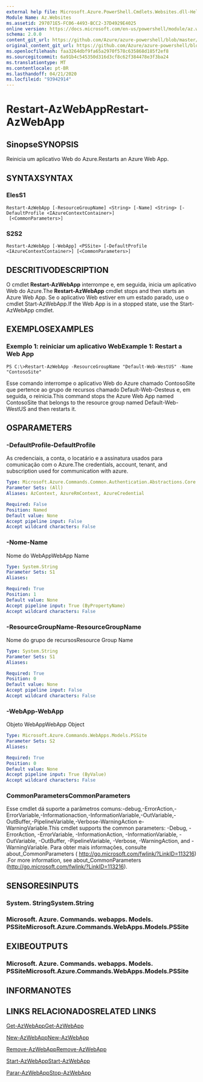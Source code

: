 ```yaml
---
external help file: Microsoft.Azure.PowerShell.Cmdlets.Websites.dll-Help.xml
Module Name: Az.Websites
ms.assetid: 297071E5-FC06-4493-BCC2-37D4929E4025
online version: https://docs.microsoft.com/en-us/powershell/module/az.websites/restart-azwebapp
schema: 2.0.0
content_git_url: https://github.com/Azure/azure-powershell/blob/master/src/Websites/Websites/help/Restart-AzWebApp.md
original_content_git_url: https://github.com/Azure/azure-powershell/blob/master/src/Websites/Websites/help/Restart-AzWebApp.md
ms.openlocfilehash: faa3264dbf9fa65a2970f578c635868d185f2ef8
ms.sourcegitcommit: 6a91b4c545350d316d3cf8c62f384478e3f3ba24
ms.translationtype: MT
ms.contentlocale: pt-BR
ms.lasthandoff: 04/21/2020
ms.locfileid: "93942914"
---
```

# <span data-ttu-id="cb779-101">Restart-AzWebApp</span><span class="sxs-lookup"><span data-stu-id="cb779-101">Restart-AzWebApp</span></span>

## <span data-ttu-id="cb779-102">Sinopse</span><span class="sxs-lookup"><span data-stu-id="cb779-102">SYNOPSIS</span></span>
<span data-ttu-id="cb779-103">Reinicia um aplicativo Web do Azure.</span><span class="sxs-lookup"><span data-stu-id="cb779-103">Restarts an Azure Web App.</span></span>

## <span data-ttu-id="cb779-104">SYNTAX</span><span class="sxs-lookup"><span data-stu-id="cb779-104">SYNTAX</span></span>

### <span data-ttu-id="cb779-105">Eles</span><span class="sxs-lookup"><span data-stu-id="cb779-105">S1</span></span>
```
Restart-AzWebApp [-ResourceGroupName] <String> [-Name] <String> [-DefaultProfile <IAzureContextContainer>]
 [<CommonParameters>]
```

### <span data-ttu-id="cb779-106">S2</span><span class="sxs-lookup"><span data-stu-id="cb779-106">S2</span></span>
```
Restart-AzWebApp [-WebApp] <PSSite> [-DefaultProfile <IAzureContextContainer>] [<CommonParameters>]
```

## <span data-ttu-id="cb779-107">DESCRITIVO</span><span class="sxs-lookup"><span data-stu-id="cb779-107">DESCRIPTION</span></span>
<span data-ttu-id="cb779-108">O cmdlet **Restart-AzWebApp** interrompe e, em seguida, inicia um aplicativo Web do Azure.</span><span class="sxs-lookup"><span data-stu-id="cb779-108">The **Restart-AzWebApp** cmdlet stops and then starts an Azure Web App.</span></span>
<span data-ttu-id="cb779-109">Se o aplicativo Web estiver em um estado parado, use o cmdlet Start-AzWebApp.</span><span class="sxs-lookup"><span data-stu-id="cb779-109">If the Web App is in a stopped state, use the Start-AzWebApp cmdlet.</span></span>

## <span data-ttu-id="cb779-110">EXEMPLOS</span><span class="sxs-lookup"><span data-stu-id="cb779-110">EXAMPLES</span></span>

### <span data-ttu-id="cb779-111">Exemplo 1: reiniciar um aplicativo Web</span><span class="sxs-lookup"><span data-stu-id="cb779-111">Example 1: Restart a Web App</span></span>
```
PS C:\>Restart-AzWebApp -ResourceGroupName "Default-Web-WestUS" -Name "ContosoSite"
```

<span data-ttu-id="cb779-112">Esse comando interrompe o aplicativo Web do Azure chamado ContosoSite que pertence ao grupo de recursos chamado Default-Web-Oesteus e, em seguida, o reinicia.</span><span class="sxs-lookup"><span data-stu-id="cb779-112">This command stops the Azure Web App named ContosoSite that belongs to the resource group named Default-Web-WestUS and then restarts it.</span></span>

## <span data-ttu-id="cb779-113">OS</span><span class="sxs-lookup"><span data-stu-id="cb779-113">PARAMETERS</span></span>

### <span data-ttu-id="cb779-114">-DefaultProfile</span><span class="sxs-lookup"><span data-stu-id="cb779-114">-DefaultProfile</span></span>
<span data-ttu-id="cb779-115">As credenciais, a conta, o locatário e a assinatura usados para comunicação com o Azure.</span><span class="sxs-lookup"><span data-stu-id="cb779-115">The credentials, account, tenant, and subscription used for communication with azure.</span></span>

```yaml
Type: Microsoft.Azure.Commands.Common.Authentication.Abstractions.Core.IAzureContextContainer
Parameter Sets: (All)
Aliases: AzContext, AzureRmContext, AzureCredential

Required: False
Position: Named
Default value: None
Accept pipeline input: False
Accept wildcard characters: False
```

### <span data-ttu-id="cb779-116">-Nome</span><span class="sxs-lookup"><span data-stu-id="cb779-116">-Name</span></span>
<span data-ttu-id="cb779-117">Nome do WebApp</span><span class="sxs-lookup"><span data-stu-id="cb779-117">WebApp Name</span></span>

```yaml
Type: System.String
Parameter Sets: S1
Aliases:

Required: True
Position: 1
Default value: None
Accept pipeline input: True (ByPropertyName)
Accept wildcard characters: False
```

### <span data-ttu-id="cb779-118">-ResourceGroupName</span><span class="sxs-lookup"><span data-stu-id="cb779-118">-ResourceGroupName</span></span>
<span data-ttu-id="cb779-119">Nome do grupo de recursos</span><span class="sxs-lookup"><span data-stu-id="cb779-119">Resource Group Name</span></span>

```yaml
Type: System.String
Parameter Sets: S1
Aliases:

Required: True
Position: 0
Default value: None
Accept pipeline input: False
Accept wildcard characters: False
```

### <span data-ttu-id="cb779-120">-WebApp</span><span class="sxs-lookup"><span data-stu-id="cb779-120">-WebApp</span></span>
<span data-ttu-id="cb779-121">Objeto WebApp</span><span class="sxs-lookup"><span data-stu-id="cb779-121">WebApp Object</span></span>

```yaml
Type: Microsoft.Azure.Commands.WebApps.Models.PSSite
Parameter Sets: S2
Aliases:

Required: True
Position: 0
Default value: None
Accept pipeline input: True (ByValue)
Accept wildcard characters: False
```

### <span data-ttu-id="cb779-122">CommonParameters</span><span class="sxs-lookup"><span data-stu-id="cb779-122">CommonParameters</span></span>
<span data-ttu-id="cb779-123">Esse cmdlet dá suporte a parâmetros comuns:-debug,-ErrorAction,-ErrorVariable,-Informationaction,-InformationVariable,-OutVariable,-OutBuffer,-PipelineVariable,-Verbose-WarningAction e-WarningVariable.</span><span class="sxs-lookup"><span data-stu-id="cb779-123">This cmdlet supports the common parameters: -Debug, -ErrorAction, -ErrorVariable, -InformationAction, -InformationVariable, -OutVariable, -OutBuffer, -PipelineVariable, -Verbose, -WarningAction, and -WarningVariable.</span></span> <span data-ttu-id="cb779-124">Para obter mais informações, consulte about_CommonParameters ( http://go.microsoft.com/fwlink/?LinkID=113216) .</span><span class="sxs-lookup"><span data-stu-id="cb779-124">For more information, see about_CommonParameters (http://go.microsoft.com/fwlink/?LinkID=113216).</span></span>

## <span data-ttu-id="cb779-125">SENSORES</span><span class="sxs-lookup"><span data-stu-id="cb779-125">INPUTS</span></span>

### <span data-ttu-id="cb779-126">System. String</span><span class="sxs-lookup"><span data-stu-id="cb779-126">System.String</span></span>

### <span data-ttu-id="cb779-127">Microsoft. Azure. Commands. webapps. Models. PSSite</span><span class="sxs-lookup"><span data-stu-id="cb779-127">Microsoft.Azure.Commands.WebApps.Models.PSSite</span></span>

## <span data-ttu-id="cb779-128">EXIBE</span><span class="sxs-lookup"><span data-stu-id="cb779-128">OUTPUTS</span></span>

### <span data-ttu-id="cb779-129">Microsoft. Azure. Commands. webapps. Models. PSSite</span><span class="sxs-lookup"><span data-stu-id="cb779-129">Microsoft.Azure.Commands.WebApps.Models.PSSite</span></span>

## <span data-ttu-id="cb779-130">INFORMA</span><span class="sxs-lookup"><span data-stu-id="cb779-130">NOTES</span></span>

## <span data-ttu-id="cb779-131">LINKS RELACIONADOS</span><span class="sxs-lookup"><span data-stu-id="cb779-131">RELATED LINKS</span></span>

[<span data-ttu-id="cb779-132">Get-AzWebApp</span><span class="sxs-lookup"><span data-stu-id="cb779-132">Get-AzWebApp</span></span>](./Get-AzWebApp.md)

[<span data-ttu-id="cb779-133">New-AzWebApp</span><span class="sxs-lookup"><span data-stu-id="cb779-133">New-AzWebApp</span></span>](./New-AzWebApp.md)

[<span data-ttu-id="cb779-134">Remove-AzWebApp</span><span class="sxs-lookup"><span data-stu-id="cb779-134">Remove-AzWebApp</span></span>](./Remove-AzWebApp.md)

[<span data-ttu-id="cb779-135">Start-AzWebApp</span><span class="sxs-lookup"><span data-stu-id="cb779-135">Start-AzWebApp</span></span>](./Start-AzWebApp.md)

[<span data-ttu-id="cb779-136">Parar-AzWebApp</span><span class="sxs-lookup"><span data-stu-id="cb779-136">Stop-AzWebApp</span></span>](./Stop-AzWebApp.md)


